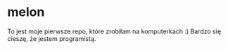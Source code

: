 # melon
To jest moje pierwsze repo, które zrobiłam na komputerkach :)
Bardzo się cieszę, że jestem programistą.

